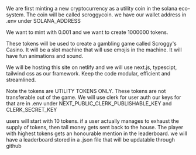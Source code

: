 We are first minting a new cryptocurrency as a utility coin in the solana eco-system. The coin will be called scroggycoin. we have our wallet address in .env under SOLANA_ADDRESS

We want to mint with 0.001 and we want to create 1000000 tokens.

These tokens will be used to create a gambling game called Scroggy's Casino. It will be a slot machine that will use emojis in the machine. It will have fun animations and sound.

We will be hosting this site on netlify and we will use next.js, typescipt, tailwind css as our framework.
Keep the code modular, efficient and streamlined.

Note the tokens are UTILITY TOKENS ONLY. These tokens are not transferable out of the game. We will use clerk for user auth our keys for that are in .env under NEXT_PUBLIC_CLERK_PUBLISHABLE_KEY and CLERK_SECRET_KEY

users will start with 10 tokens. if a user actually manages to exhaust the supply of tokens, then tall money gets sent back to the house. The player with highest tokens gets an honourable mention in the leaderboard. we will have a leaderboard stored in a .json file that will be updatable through github